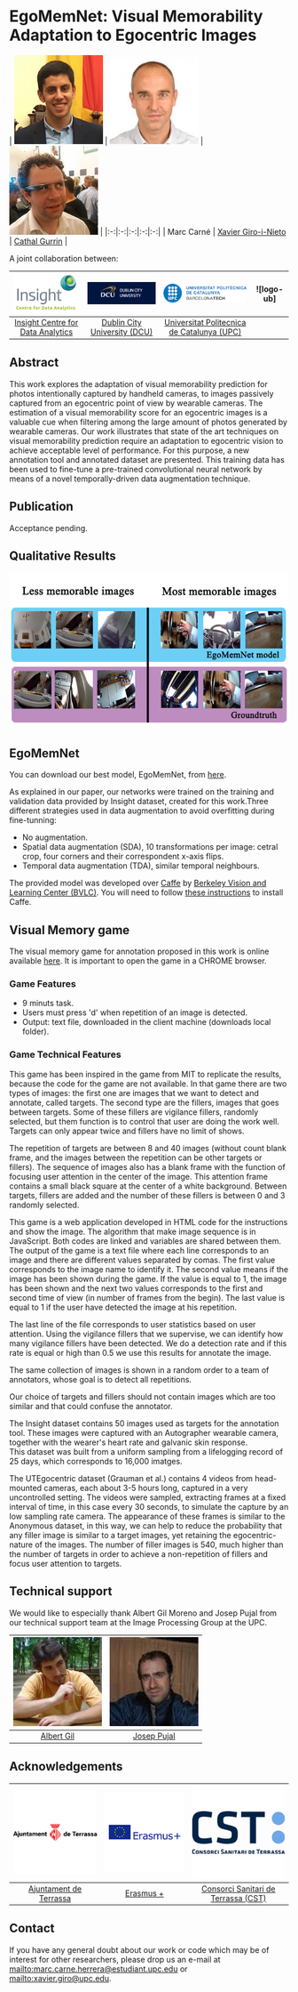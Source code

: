 # EgoMemNet: Visual Memorability Adaptation to Egocentric Images

| ![Marc Carné][MarcCarne-photo]  | ![Xavier Giro-i-Nieto][XavierGiro-photo]   | ![CathalGurrin][CathalGurrin-photo]  |
|:-:|:-:|:-:|:-:|:-:|
| Marc Carné  | [Xavier Giro-i-Nieto][XavierGiro-web]   | [Cathal Gurrin][CathalGurrin-web]   |

[CathalGurrin-web]: https://www.insight-centre.org/users/cathal-gurrin
[XavierGiro-web]: https://imatge.upc.edu/web/people/xavier-giro

[MarcCarne-photo]: ./authors/MarcCarne.jpg "Marc Carné"
[CathalGurrin-photo]: ./authors/CathalGurrin.jpg "Cathal Gurrin"
[XavierGiro-photo]: ./authors/XavierGiro.jpg "Xavier Giro-i-Nieto"

A joint collaboration between:

| ![logo-insight] | ![logo-dcu] | ![logo-upc] | ![logo-ub] |
|:-:|:-:|:-:|:-:|
| [Insight Centre for Data Analytics][insight-web] | [Dublin City University (DCU)][dcu-web]  |[Universitat Politecnica de Catalunya (UPC)][upc-web]   | 

[insight-web]: https://www.insight-centre.org/
[dcu-web]: http://www.dcu.ie/
[upc-web]: http://www.upc.edu/?set_language=en
[gpi-web]: https://imatge.upc.edu/web/

[logo-insight]: ./logos/insight.jpg "Insight Centre for Data Analytics"
[logo-dcu]: ./logos/dcu.png "Dublin City University"
[logo-upc]: ./logos/upc.jpg "Universitat Politecnica de Catalunya"





## Abstract

This work explores the adaptation of visual memorability prediction for photos intentionally captured by handheld cameras, to images passively captured from an egocentric point of view by wearable cameras.
The estimation of a visual memorability score for an egocentric images is a valuable cue when filtering among the large amount of photos generated by wearable cameras.
Our work illustrates that state of the art techniques on visual memorability prediction require an adaptation to egocentric vision to achieve acceptable level of performance.
For this purpose, a new annotation tool and annotated dataset are presented.
This training data has been used to fine-tune a pre-trained convolutional neural network by means of a novel temporally-driven data augmentation technique.

## Publication

Acceptance pending.

## Qualitative Results

![Memorability scores](./figs/comparative_3.jpg)

## EgoMemNet

You can download our best model, EgoMemNet, from [here](https://imatge.upc.edu/web/sites/default/files/projects/1634/public/egocentric/2016-egomemnet/EgoMemNet.caffemodel).

As explained in our paper, our networks were trained on the training and validation data provided by Insight dataset, created for this work.Three different strategies used in data augmentation to avoid overfitting during fine-tunning:
* No augmentation.
* Spatial data augmentation (SDA), 10 transformations per image: cetral crop, four corners and their correspondent x-axis flips.
* Temporal data augmentation (TDA), similar temporal neighbours.

The provided model was developed over [Caffe](http://caffe.berkeleyvision.org/) by [Berkeley Vision and Learning Center (BVLC)](http://bvlc.eecs.berkeley.edu/). You will need to follow [these instructions](http://caffe.berkeleyvision.org/installation.html) to install Caffe.

## Visual Memory game
The visual memory game for annotation proposed in this work is online available [here](http://imatge.upc.edu:8000). It is important to open the game in a CHROME browser.

### Game Features
* 9 minuts task.
* Users must press 'd' when repetition of an image is detected.
* Output: text file, downloaded in the client machine (downloads local folder).

### Game Technical Features

This game has been inspired in the game from MIT to replicate the results, because the code for the game are not available.
In that game there are two types of images: the first one are images that we want to detect and annotate, called targets. The second type are the fillers, images that goes between targets. Some of these fillers are vigilance fillers, randomly selected, but them function is to control that user are doing the work well.
Targets can only appear twice and fillers have no limit of shows.

The repetition of targets are between 8 and 40 images (without count blank frame, and the images between the repetition can be other targets or fillers). The sequence of images also has a blank frame with the function of focusing user attention in the center of the image. This attention frame contains a small black square at the center of a white background.
Between targets, fillers are added and the number of these fillers is between 0 and 3 randomly selected.

This game is a web application developed in HTML code for the instructions and show the image. The algorithm that make image sequence is in JavaScript. Both codes are linked and variables are shared between them. The output of the game is a text file where each line corresponds to an image and there are different values separated by comas. The first value corresponds to the image name to identify it. The second value means if the image has been shown during the game. If the value is equal to 1, the image has been shown and the next two values corresponds to the first and second time of view (in number of frames from the begin). The last value is equal to 1 if the user have detected the image at his repetition.

The last line of the file corresponds to user statistics based on user attention. Using the vigilance fillers that we supervise, we can identify how many vigilance fillers have been detected. We do a detection rate and if this rate is equal or high than 0.5 we use this results for annotate the image.

The same collection of images is shown in a random order to a team of annotators, whose goal is to detect all repetitions.

Our choice of targets and fillers should not contain images which are too similar and that could confuse the annotator.

The Insight dataset contains 50 images used as targets for the annotation tool. These images were captured with an Autographer wearable camera, together with the wearer's heart rate and galvanic skin response.  
This dataset was built from a uniform sampling from a lifelogging record of 25 days, which corresponds to 16,000 imatges.

The UTEgocentric dataset (Grauman et al.) contains 4 videos from head-mounted cameras, each about 3-5 hours long, captured in a very uncontrolled setting.
The videos were sampled, extracting frames at a fixed interval of time, in this case every 30 seconds, to simulate the capture by an low sampling rate camera. The appearance of these frames is similar to the Anonymous dataset, in this way, we can help to reduce the probability that any filler image is similar to a target images, yet retaining the egocentric-nature of the images. The number of filler images is 540, much higher than the number of targets in order to achieve a non-repetition of fillers and focus user attention to targets.



## Technical support

We would like to especially thank Albert Gil Moreno and Josep Pujal from our technical support team at the Image Processing Group at the UPC.

| ![AlbertGil-photo]  | ![JosepPujal-photo]  |
|:-:|:-:|
| [Albert Gil](AlbertGil-web)  |  [Josep Pujal](JosepPujal-web) |

[AlbertGil-photo]: ./authors/AlbertGil.jpg "Albert Gil"
[JosepPujal-photo]: ./authors/JosepPujal.jpg "Josep Pujal"

[AlbertGil-web]: https://imatge.upc.edu/web/people/albert-gil-moreno
[JosepPujal-web]: https://imatge.upc.edu/web/people/josep-pujal

## Acknowledgements

| ![logo-ajterrassa] | ![logo-erasmus] | ![logo-cst] |
|:-:|:-:|:-:|
| [Ajuntament de Terrassa][ajterrassa-web] | [Erasmus +][erasmus-web]  |[Consorci Sanitari de Terrassa (CST)][cst-web]   |

[ajterrassa-web]: https://www.terrassa.cat
[erasmus-web]: http://www.oapee.es/oapee/inicio/ErasmusPlus.html
[cst-web]: http://www.cst.cat

[logo-ajterrassa]: ./logos/ajterrassa.jpg "Ajuntament de Terrassa"
[logo-erasmus]: ./logos/erasmus.jpg "Erasmus +"
[logo-cst]: ./logos/cst.jpg "Consorci Sanitari de Terrassa"

## Contact

If you have any general doubt about our work or code which may be of interest for other researchers, please drop us an e-mail at <mailto:marc.carne.herrera@estudiant.upc.edu> or <mailto:xavier.giro@upc.edu>.


